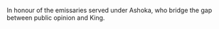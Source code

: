 In honour of the emissaries served under Ashoka, who bridge the gap between public opinion and King.